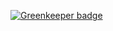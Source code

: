 
[![Greenkeeper badge](https://badges.greenkeeper.io/marco-carvalho/cineilustre.svg)](https://greenkeeper.io/)

